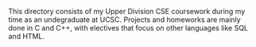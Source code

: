 This directory consists of my Upper Division CSE coursework during my time as an undegraduate at UCSC. Projects and homeworks are mainly done in C and C++, with electives that focus on other languages like SQL and HTML.
